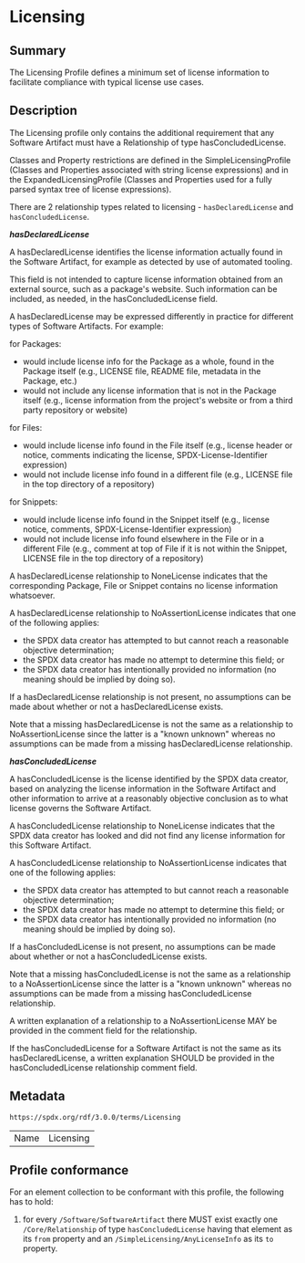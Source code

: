 <!-- Automatically generated by spec-parser v2.1.0 on 2024-06-17T10:36:57.838737+00:00 -->
<!-- SPDX-License-Identifier: Community-Spec-1.0 -->

# Licensing

## Summary

The Licensing Profile defines a minimum set of license information to
facilitate compliance with typical license use cases.


## Description

The Licensing profile only contains the additional requirement that any
Software Artifact must have a Relationship of type hasConcludedLicense.

Classes and Property restrictions are defined in the SimpleLicensingProfile
(Classes and Properties associated with string license expressions) and in the
ExpandedLicensingProfile (Classes and Properties used for a fully parsed syntax
tree of license expressions).

There are 2 relationship types related to licensing - `hasDeclaredLicense` and
`hasConcludedLicense`.

***hasDeclaredLicense***

A hasDeclaredLicense identifies the license information actually found in the
Software Artifact, for example as detected by use of automated tooling.

This field is not intended to capture license information obtained from an
external source, such as a package's website. Such information can be
included, as needed, in the hasConcludedLicense field.

A hasDeclaredLicense may be expressed differently in practice for different
types of Software Artifacts. For example:

for Packages:

- would include license info for the Package as a
  whole, found in the Package itself (e.g., LICENSE file,
  README file, metadata in the Package, etc.)
- would not include any license information that is not in the Package
  itself (e.g., license information from the project's website or from a
  third party repository or website)
  
for Files:

- would include license info found in the File itself (e.g., license
  header or notice, comments indicating the license, SPDX-License-Identifier
  expression)
- would not include license info found in a different file (e.g., LICENSE
  file in the top directory of a repository)
  
for Snippets:

- would include license info found in the Snippet itself (e.g., license
  notice, comments, SPDX-License-Identifier expression)
- would not include license info found elsewhere in the File or in a
  different File (e.g., comment at top of File if it is not within the
  Snippet, LICENSE file in the top directory of a repository)

A hasDeclaredLicense relationship to NoneLicense indicates that the
corresponding Package, File or Snippet contains no license information
whatsoever.

A hasDeclaredLicense relationship to NoAssertionLicense
indicates that one of the following applies:

- the SPDX data creator has attempted to but cannot reach a reasonable
  objective determination;
- the SPDX data creator has made no attempt to determine this field; or
- the SPDX data creator has intentionally provided no information (no meaning
  should be implied by doing so).
  
If a hasDeclaredLicense relationship is not present, no assumptions can be made
about whether or not a hasDeclaredLicense exists.

Note that a missing hasDeclaredLicense is not the same as a relationship to
NoAssertionLicense since the latter is a "known unknown" whereas no assumptions
can be made from a missing hasDeclaredLicense relationship.

***hasConcludedLicense***

A hasConcludedLicense is the license identified by the SPDX data creator,
based on analyzing the license information in the Software Artifact
and other information to arrive at a reasonably objective
conclusion as to what license governs the Software Artifact.

A hasConcludedLicense relationship to NoneLicense indicates that the
SPDX data creator has looked and did not find any license information for this
Software Artifact.

A hasConcludedLicense relationship to NoAssertionLicense
indicates that one of the following applies:

- the SPDX data creator has attempted to but cannot reach a reasonable
  objective determination;
- the SPDX data creator has made no attempt to determine this field; or
- the SPDX data creator has intentionally provided no information (no
  meaning should be implied by doing so).

If a hasConcludedLicense is not present, no assumptions can be made
about whether or not a hasConcludedLicense exists.

Note that a missing hasConcludedLicense is not the same as a relationship to a
NoAssertionLicense since the latter is a "known unknown" whereas no assumptions
can be made from a missing hasConcludedLicense relationship.

A written explanation of a relationship to a NoAssertionLicense MAY be
provided in the comment field for the relationship.

If the hasConcludedLicense for a Software Artifact is not the
same as its hasDeclaredLicense, a written explanation SHOULD be provided in
the hasConcludedLicense relationship comment field.


## Metadata

`https://spdx.org/rdf/3.0.0/terms/Licensing`


| | |
|---|---|
| Name | Licensing |




## Profile conformance

For an element collection to be conformant with this profile,
the following has to hold:

1. for every `/Software/SoftwareArtifact` there MUST exist exactly one
   `/Core/Relationship` of type `hasConcludedLicense` having that element as
   its `from` property and an `/SimpleLicensing/AnyLicenseInfo` as its `to`
   property.


